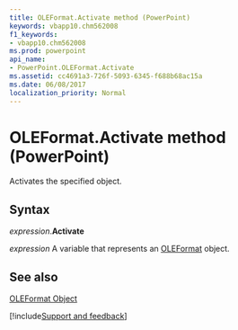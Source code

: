 ```yaml
---
title: OLEFormat.Activate method (PowerPoint)
keywords: vbapp10.chm562008
f1_keywords:
- vbapp10.chm562008
ms.prod: powerpoint
api_name:
- PowerPoint.OLEFormat.Activate
ms.assetid: cc4691a3-726f-5093-6345-f688b68ac15a
ms.date: 06/08/2017
localization_priority: Normal
---
```



# OLEFormat.Activate method (PowerPoint)

Activates the specified object.


## Syntax

_expression_.**Activate**

 _expression_ A variable that represents an [OLEFormat](./PowerPoint.OLEFormat.md) object.


## See also


[OLEFormat Object](PowerPoint.OLEFormat.md)

[!include[Support and feedback](~/includes/feedback-boilerplate.md)]